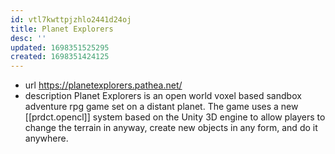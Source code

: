 ```yaml
---
id: vtl7kwttpjzhlo2441d24oj
title: Planet Explorers
desc: ''
updated: 1698351525295
created: 1698351424125
---
```


- url https://planetexplorers.pathea.net/
- description   Planet Explorers is an open world voxel based sandbox adventure rpg game set on a distant planet. The game uses a new [[prdct.opencl]] system based on the Unity 3D engine to allow players to change the terrain in anyway, create new objects in any form, and do it anywhere.